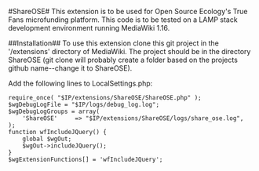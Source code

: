 #ShareOSE#
This extension is to be used for Open Source Ecology's True Fans microfunding platform. This code is to be tested on a LAMP stack development environment running MediaWiki 1.16.


##Installation##
To use this extension clone this git project in the '/extensions' directory of MediaWiki. The project should be in the directory ShareOSE (git clone will probably create a folder based on the projects github name--change it to ShareOSE).

Add the following lines to LocalSettings.php:

	require_once( "$IP/extensions/ShareOSE/ShareOSE.php" );
	$wgDebugLogFile = "$IP/logs/debug_log.log";
	$wgDebugLogGroups = array(
		'ShareOSE'     => "$IP/extensions/ShareOSE/logs/share_ose.log",
	);
	function wfIncludeJQuery() {
		global $wgOut;
		$wgOut->includeJQuery();
	}
	$wgExtensionFunctions[] = 'wfIncludeJQuery';
